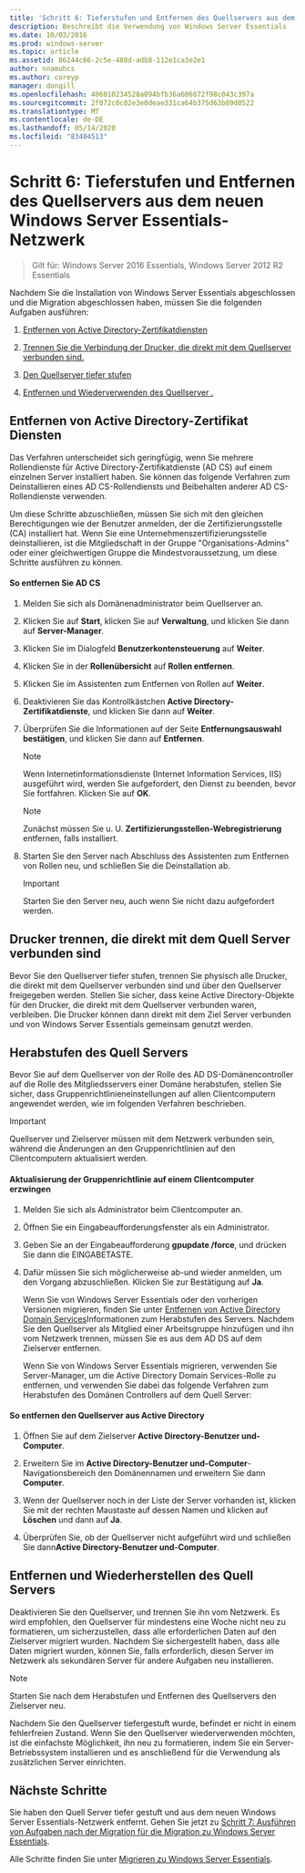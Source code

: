 ```yaml
---
title: 'Schritt 6: Tieferstufen und Entfernen des Quellservers aus dem neuen Windows Server Essentials-Netzwerk'
description: Beschreibt die Verwendung von Windows Server Essentials
ms.date: 10/03/2016
ms.prod: windows-server
ms.topic: article
ms.assetid: 86244c66-2c5e-488d-adb8-112e1ca3e2e1
author: nnamuhcs
ms.author: coreyp
manager: dongill
ms.openlocfilehash: 406010234528a094bfb36a606072f98c043c397a
ms.sourcegitcommit: 2f072c0c02e3e0deae331ca64b375d63b89d0522
ms.translationtype: MT
ms.contentlocale: de-DE
ms.lasthandoff: 05/14/2020
ms.locfileid: "83404513"
---
```

# <a name="step-6-demote-and-remove-the-source-server-from-the-new-windows-server-essentials-network"></a>Schritt 6: Tieferstufen und Entfernen des Quellservers aus dem neuen Windows Server Essentials-Netzwerk

>Gilt für: Windows Server 2016 Essentials, Windows Server 2012 R2 Essentials

Nachdem Sie die Installation von Windows Server Essentials abgeschlossen und die Migration abgeschlossen haben, müssen Sie die folgenden Aufgaben ausführen:  
  
1.  [Entfernen von Active Directory-Zertifikatdiensten](Step-6--Demote-and-remove-the-Source-Server-from-the-new-Windows-Server-Essentials-network.md#BKMK_ADCS)  
  
2.  [Trennen Sie die Verbindung der Drucker, die direkt mit dem Quellserver verbunden sind.](Step-6--Demote-and-remove-the-Source-Server-from-the-new-Windows-Server-Essentials-network.md#BKMK_PhysicallyDisconnect)  
  
3.  [Den Quellserver tiefer stufen](Step-6--Demote-and-remove-the-Source-Server-from-the-new-Windows-Server-Essentials-network.md#BKMK_DemoteTheSourceServer)  
  
4.  [Entfernen und Wiederverwenden des Quellserver .](Step-6--Demote-and-remove-the-Source-Server-from-the-new-Windows-Server-Essentials-network.md#BKMK_RemoveTheSourceServer)  
  
##  <a name="remove-active-directory-certificate-services"></a><a name="BKMK_ADCS"></a>Entfernen von Active Directory-Zertifikat Diensten  
 Das Verfahren unterscheidet sich geringfügig, wenn Sie mehrere Rollendienste für Active Directory-Zertifikatdienste (AD CS) auf einem einzelnen Server installiert haben. Sie können das folgende Verfahren zum Deinstallieren eines AD CS-Rollendiensts und Beibehalten anderer AD CS-Rollendienste verwenden.  
  
 Um diese Schritte abzuschließen, müssen Sie sich mit den gleichen Berechtigungen wie der Benutzer anmelden, der die Zertifizierungsstelle (CA) installiert hat. Wenn Sie eine Unternehmenszertifizierungsstelle deinstallieren, ist die Mitgliedschaft in der Gruppe "Organisations-Admins" oder einer gleichwertigen Gruppe die Mindestvoraussetzung, um diese Schritte ausführen zu können.  
  
#### <a name="to-remove-ad-cs"></a>So entfernen Sie AD CS  
  
1.  Melden Sie sich als Domänenadministrator beim Quellserver an.  
  
2.  Klicken Sie auf **Start**, klicken Sie auf **Verwaltung**, und klicken Sie dann auf **Server-Manager**.  
  
3.  Klicken Sie im Dialogfeld **Benutzerkontensteuerung** auf **Weiter**.  
  
4.  Klicken Sie in der **Rollenübersicht** auf **Rollen entfernen**.  
  
5.  Klicken Sie im Assistenten zum Entfernen von Rollen auf **Weiter**.  
  
6.  Deaktivieren Sie das Kontrollkästchen **Active Directory-Zertifikatdienste**, und klicken Sie dann auf **Weiter**.  
  
7.  Überprüfen Sie die Informationen auf der Seite **Entfernungsauswahl bestätigen**, und klicken Sie dann auf **Entfernen**.  
  
    > [!NOTE]
    >  Wenn Internetinformationsdienste (Internet Information Services, IIS) ausgeführt wird, werden Sie aufgefordert, den Dienst zu beenden, bevor Sie fortfahren. Klicken Sie auf **OK**.  
  
    > [!NOTE]
    >  Zunächst müssen Sie u. U. **Zertifizierungsstellen-Webregistrierung** entfernen, falls installiert.  
  
8.  Starten Sie den Server nach Abschluss des Assistenten zum Entfernen von Rollen neu, und schließen Sie die Deinstallation ab.  
  
    > [!IMPORTANT]
    >  Starten Sie den Server neu, auch wenn Sie nicht dazu aufgefordert werden.  
  
##  <a name="disconnect-printers-that-are-directly-connected-to-the-source-server"></a><a name="BKMK_PhysicallyDisconnect"></a>Drucker trennen, die direkt mit dem Quell Server verbunden sind  
 Bevor Sie den Quellserver tiefer stufen, trennen Sie physisch alle Drucker, die direkt mit dem Quellserver verbunden sind und über den Quellserver freigegeben werden. Stellen Sie sicher, dass keine Active Directory-Objekte für den Drucker, die direkt mit dem Quellserver verbunden waren, verbleiben. Die Drucker können dann direkt mit dem Ziel Server verbunden und von Windows Server Essentials gemeinsam genutzt werden.  
  
##  <a name="demote-the-source-server"></a><a name="BKMK_DemoteTheSourceServer"></a>Herabstufen des Quell Servers  
 Bevor Sie auf dem Quellserver von der Rolle des AD DS-Domänencontroller auf die Rolle des Mitgliedsservers einer Domäne herabstufen, stellen Sie sicher, dass Gruppenrichtlinieneinstellungen auf allen Clientcomputern angewendet werden, wie im folgenden Verfahren beschrieben.  
  
> [!IMPORTANT]
>  Quellserver und Zielserver müssen mit dem Netzwerk verbunden sein, während die Änderungen an den Gruppenrichtlinien auf den Clientcomputern aktualisiert werden.  
  
#### <a name="to-force-a-group-policy-update-on-a-client-computer"></a>Aktualisierung der Gruppenrichtlinie auf einem Clientcomputer erzwingen  
  
1. Melden Sie sich als Administrator beim Clientcomputer an.  
  
2. Öffnen Sie ein Eingabeaufforderungsfenster als ein Administrator.  
  
3. Geben Sie an der Eingabeaufforderung **gpupdate /force**, und drücken Sie dann die EINGABETASTE.  
  
4. Dafür müssen Sie sich möglicherweise ab-und wieder anmelden, um den Vorgang abzuschließen. Klicken Sie zur Bestätigung auf **Ja**.  
  
   Wenn Sie von Windows Server Essentials oder den vorherigen Versionen migrieren, finden Sie unter [Entfernen von Active Directory Domain Services](https://technet.microsoft.com/library/hh472163.aspx)Informationen zum Herabstufen des Servers. Nachdem Sie den Quellserver als Mitglied einer Arbeitsgruppe hinzufügen und ihn vom Netzwerk trennen, müssen Sie es aus dem AD DS auf dem Zielserver entfernen.  
  
   Wenn Sie von Windows Server Essentials migrieren, verwenden Sie Server-Manager, um die Active Directory Domain Services-Rolle zu entfernen, und verwenden Sie dabei das folgende Verfahren zum Herabstufen des Domänen Controllers auf dem Quell Server:  
  
#### <a name="to-remove-the-source-server-from-active-directory"></a>So entfernen den Quellserver aus Active Directory  
  
1.  Öffnen Sie auf dem Zielserver **Active Directory-Benutzer und-Computer**.  
  
2.  Erweitern Sie im **Active Directory-Benutzer und-Computer**-Navigationsbereich den Domänennamen und erweitern Sie dann **Computer**.  
  
3.  Wenn der Quellserver noch in der Liste der Server vorhanden ist, klicken Sie mit der rechten Maustaste auf dessen Namen und klicken auf **Löschen** und dann auf **Ja**.  
  
4.  Überprüfen Sie, ob der Quellserver nicht aufgeführt wird und schließen Sie dann**Active Directory-Benutzer und-Computer**.  
  
##  <a name="remove-and-repurpose-the-source-server"></a><a name="BKMK_RemoveTheSourceServer"></a>Entfernen und Wiederherstellen des Quell Servers  
 Deaktivieren Sie den Quellserver, und trennen Sie ihn vom Netzwerk. Es wird empfohlen, den Quellserver für mindestens eine Woche nicht neu zu formatieren, um sicherzustellen, dass alle erforderlichen Daten auf den Zielserver migriert wurden. Nachdem Sie sichergestellt haben, dass alle Daten migriert wurden, können Sie, falls erforderlich, diesen Server im Netzwerk als sekundären Server für andere Aufgaben neu installieren.  
  
> [!NOTE]
>  Starten Sie nach dem Herabstufen und Entfernen des Quellservers den Zielserver neu.  
  
 Nachdem Sie den Quellserver tiefergestuft wurde, befindet er nicht in einem fehlerfreien Zustand. Wenn Sie den Quellserver wiederverwenden möchten, ist die einfachste Möglichkeit, ihn neu zu formatieren, indem Sie ein Server-Betriebssystem installieren und es anschließend für die Verwendung als zusätzlichen Server einrichten.  
  
## <a name="next-steps"></a>Nächste Schritte  
 Sie haben den Quell Server tiefer gestuft und aus dem neuen Windows Server Essentials-Netzwerk entfernt. Gehen Sie jetzt zu [Schritt 7: Ausführen von Aufgaben nach der Migration für die Migration zu Windows Server Essentials](Step-7--Perform-post-migration-tasks-for-the-Windows-Server-Essentials-migration.md).  
  

Alle Schritte finden Sie unter [Migrieren zu Windows Server Essentials](Migrate-from-Previous-Versions-to-Windows-Server-Essentials-or-Windows-Server-Essentials-Experience.md).

